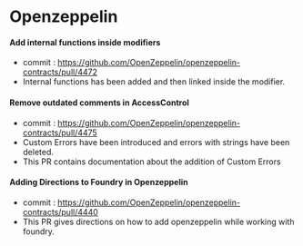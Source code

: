 # Openzeppelin

#### Add internal functions inside modifiers
- commit : https://github.com/OpenZeppelin/openzeppelin-contracts/pull/4472
- Internal functions has been added and then linked inside the modifier.

#### Remove outdated comments in AccessControl
- commit : https://github.com/OpenZeppelin/openzeppelin-contracts/pull/4475
- Custom Errors have been introduced and errors with strings have been deleted.
- This PR contains documentation about the addition of Custom Errors

#### Adding Directions to Foundry in Openzeppelin
- commit : https://github.com/OpenZeppelin/openzeppelin-contracts/pull/4440
- This PR gives directions on how to add openzeppelin while working with foundry.



  
